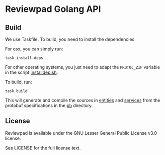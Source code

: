 # Reviewpad Golang API

## Build

We use Taskfile. To build, you need to install the dependencies. 

For osx, you can simply run:

```
task install-deps
```

For other operating systems, you just need to adapt the `PROTOC_ZIP` variable in the script [installdep.sh](./installdep.sh).

To build, run:

```
task build
```

This will generate and compile the sources in [entities](./entities) and [services](./services) from the protobuf specifications in the [pb](../pb/) directory.

## License

Reviewpad is available under the GNU Lesser General Public License v3.0 license.

See LICENSE for the full license text.